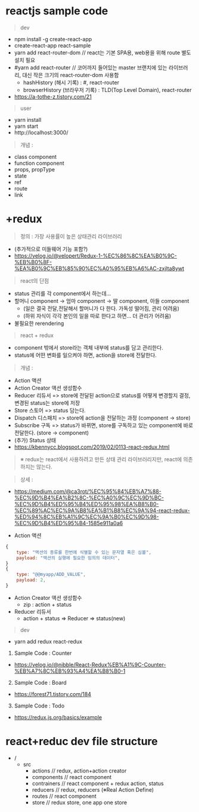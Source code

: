 # reactjs sample code 

> dev
- npm install -g create-react-app
- create-react-app react-sample
- yarn add react-router-dom // react는 기본 SPA용, web용을 위해 route 별도 설치 필요 
- #yarn add react-router // 코어까지 들어있는 master 브랜치에 있는 라이브러리, 대신 작은 크기의 react-router-dom 사용함 
  - hashHistory (해시 기록) : #, react-router
  - browserHistory (브라우저 기록) : TLD(Top Level Domain), react-router
- https://a-tothe-z.tistory.com/21

> user
- yarn install
- yarn start
- http://localhost:3000/

> 개념 : 
- class component
- function component
- props, propType
- state
- ref
- route
- link

# +redux 
> 정의 : 가장 사용률이 높은 상태관리 라이브러리 
- (추가적으로 미들웨어 기능 포함?)
- https://velog.io/@velopert/Redux-1-%EC%86%8C%EA%B0%9C-%EB%B0%8F-%EA%B0%9C%EB%85%90%EC%A0%95%EB%A6%AC-zxjlta8ywt

> react의 단점 
- status 관리를 각 component에서 하는데... 
- 할머니 component -> 엄마 component -> 딸 component, 아들 component 
  - (일은 결국 전달,전달해서 할머니가 다 한다. 가독성 떨어짐, 관리 어려움)
  - (하위 자식이 각각 본인의 일을 따로 한다고 하면... 더 관리가 어려움)
- 불필요한 rerendering 

> react + redux
- component 밖에서 store라는 객체 내부에 status를 담고 관리한다.
- status에 어떤 변화를 일으켜야 하면, action을 store에 전달한다. 

> 개념 : 
- Action 액션 
- Action Creator 액션 생성함수 
- Reducer 리듀서 => store에 전달된 action으로 status를 어떻게 변경할지 결정, 변경된 status는 store에 저장 
- Store 스토어 => status 담는다. 
- Dispatch 디스패치 => store에 action을 전달하는 과정 (component -> store) 
- Subscribe 구독 => status가 바뀌면, store를 구독하고 있는 component에 바로 전달한다. (store -> component)
- (추가) Status 상태 
- https://kbennycc.blogspot.com/2019/02/0113-react-redux.html

> ※ redux는 react에서 사용하려고 만든 상태 관리 라이브러리지만, react에 의존하지는 않는다.

> 상세 : 
- https://medium.com/@ca3rot/%EC%95%84%EB%A7%88-%EC%9D%B4%EA%B2%8C-%EC%A0%9C%EC%9D%BC-%EC%9D%B4%ED%95%B4%ED%95%98%EA%B8%B0-%EC%89%AC%EC%9A%B8%EA%B1%B8%EC%9A%94-react-redux-%ED%94%8C%EB%A1%9C%EC%9A%B0%EC%9D%98-%EC%9D%B4%ED%95%B4-1585e911a0a6

- Action 액션 
```js
{
    type: "액션의 종류를 한번에 식별할 수 있는 문자열 혹은 심볼",
    payload: "액션의 실행에 필요한 임의의 데이터",
}
{
    type: "@@myapp/ADD_VALUE",
    payload: 2,
}
```
- Action Creator 액션 생성함수 
  - zip : action + status
- Reducer 리듀서
  - action + status => Reducer => status(new)

> dev
- yarn add redux react-redux
1. Sample Code : Counter 
- https://velog.io/@nibble/React-Redux%EB%A1%9C-Counter-%EB%A7%8C%EB%93%A4%EA%B8%B0-1
2. Sample Code : Board
- https://forest71.tistory.com/184
3. Sample Code : Todo 
- https://redux.js.org/basics/example

# react+reduc dev file structure 
- /
  - src
    - actions // redux, action+action creator 
    - components // react component
    - contrainers // react component + redux action, status
    - reducers // redux, reducers (※Real Action Define)
    - routes // react component
    - store // redux store, one app one store 



